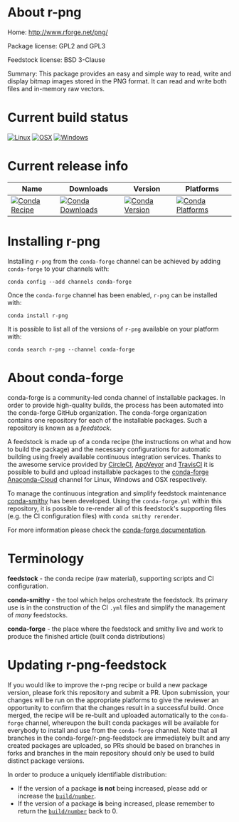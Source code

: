 About r-png
===========

Home: http://www.rforge.net/png/

Package license: GPL2 and GPL3

Feedstock license: BSD 3-Clause

Summary: This package provides an easy and simple way to read, write and display bitmap images stored in the PNG format. It can read and write both files and in-memory raw vectors.



Current build status
====================

[![Linux](https://img.shields.io/circleci/project/github/conda-forge/r-png-feedstock/master.svg?label=Linux)](https://circleci.com/gh/conda-forge/r-png-feedstock)
[![OSX](https://img.shields.io/travis/conda-forge/r-png-feedstock/master.svg?label=macOS)](https://travis-ci.org/conda-forge/r-png-feedstock)
[![Windows](https://img.shields.io/appveyor/ci/conda-forge/r-png-feedstock/master.svg?label=Windows)](https://ci.appveyor.com/project/conda-forge/r-png-feedstock/branch/master)

Current release info
====================

| Name | Downloads | Version | Platforms |
| --- | --- | --- | --- |
| [![Conda Recipe](https://img.shields.io/badge/recipe-r--png-green.svg)](https://anaconda.org/conda-forge/r-png) | [![Conda Downloads](https://img.shields.io/conda/dn/conda-forge/r-png.svg)](https://anaconda.org/conda-forge/r-png) | [![Conda Version](https://img.shields.io/conda/vn/conda-forge/r-png.svg)](https://anaconda.org/conda-forge/r-png) | [![Conda Platforms](https://img.shields.io/conda/pn/conda-forge/r-png.svg)](https://anaconda.org/conda-forge/r-png) |

Installing r-png
================

Installing `r-png` from the `conda-forge` channel can be achieved by adding `conda-forge` to your channels with:

```
conda config --add channels conda-forge
```

Once the `conda-forge` channel has been enabled, `r-png` can be installed with:

```
conda install r-png
```

It is possible to list all of the versions of `r-png` available on your platform with:

```
conda search r-png --channel conda-forge
```


About conda-forge
=================

conda-forge is a community-led conda channel of installable packages.
In order to provide high-quality builds, the process has been automated into the
conda-forge GitHub organization. The conda-forge organization contains one repository
for each of the installable packages. Such a repository is known as a *feedstock*.

A feedstock is made up of a conda recipe (the instructions on what and how to build
the package) and the necessary configurations for automatic building using freely
available continuous integration services. Thanks to the awesome service provided by
[CircleCI](https://circleci.com/), [AppVeyor](http://www.appveyor.com/)
and [TravisCI](https://travis-ci.org/) it is possible to build and upload installable
packages to the [conda-forge](https://anaconda.org/conda-forge)
[Anaconda-Cloud](http://docs.anaconda.org/) channel for Linux, Windows and OSX respectively.

To manage the continuous integration and simplify feedstock maintenance
[conda-smithy](http://github.com/conda-forge/conda-smithy) has been developed.
Using the ``conda-forge.yml`` within this repository, it is possible to re-render all of
this feedstock's supporting files (e.g. the CI configuration files) with ``conda smithy rerender``.

For more information please check the [conda-forge documentation](https://conda-forge.org/docs/).

Terminology
===========

**feedstock** - the conda recipe (raw material), supporting scripts and CI configuration.

**conda-smithy** - the tool which helps orchestrate the feedstock.
                   Its primary use is in the construction of the CI ``.yml`` files
                   and simplify the management of *many* feedstocks.

**conda-forge** - the place where the feedstock and smithy live and work to
                  produce the finished article (built conda distributions)


Updating r-png-feedstock
========================

If you would like to improve the r-png recipe or build a new
package version, please fork this repository and submit a PR. Upon submission,
your changes will be run on the appropriate platforms to give the reviewer an
opportunity to confirm that the changes result in a successful build. Once
merged, the recipe will be re-built and uploaded automatically to the
`conda-forge` channel, whereupon the built conda packages will be available for
everybody to install and use from the `conda-forge` channel.
Note that all branches in the conda-forge/r-png-feedstock are
immediately built and any created packages are uploaded, so PRs should be based
on branches in forks and branches in the main repository should only be used to
build distinct package versions.

In order to produce a uniquely identifiable distribution:
 * If the version of a package **is not** being increased, please add or increase
   the [``build/number``](http://conda.pydata.org/docs/building/meta-yaml.html#build-number-and-string).
 * If the version of a package **is** being increased, please remember to return
   the [``build/number``](http://conda.pydata.org/docs/building/meta-yaml.html#build-number-and-string)
   back to 0.